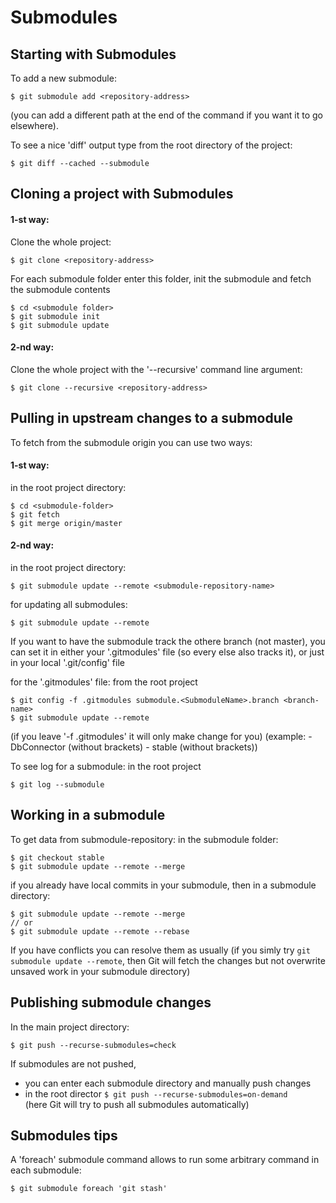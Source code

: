 Submodules
==========

Starting with Submodules
------------------------

To add a new submodule:
```
$ git submodule add <repository-address>
```
(you can add a different path at the end of the command 
 if you want it to go elsewhere).

To see a nice 'diff' output type from the root directory of the project:
```
$ git diff --cached --submodule
```


Cloning a project with Submodules
---------------------------------

#### 1-st way:
Clone the whole project:
```
$ git clone <repository-address>
```

For each submodule folder enter this folder, 
init the submodule and fetch the submodule contents
```
$ cd <submodule folder>
$ git submodule init
$ git submodule update
```

#### 2-nd way:
Clone the whole project with the '--recursive' command line argument:
```
$ git clone --recursive <repository-address>
```


Pulling in upstream changes to a submodule
------------------------------------------

To fetch from the submodule origin you can use two ways:

#### 1-st way:
in the root project directory:
```
$ cd <submodule-folder>
$ git fetch
$ git merge origin/master
```

#### 2-nd way:
in the root project directory:
```
$ git submodule update --remote <submodule-repository-name>
```

for updating all submodules:
```
$ git submodule update --remote
```

If you want to have the submodule track the othere branch (not master),
you can set it in either your '.gitmodules' file 
(so every else also tracks it),
or just in your local '.git/config' file

for the '.gitmodules' file:
from the root project
```
$ git config -f .gitmodules submodule.<SubmoduleName>.branch <branch-name>
$ git submodule update --remote
```
(if you leave '-f .gitmodules' it will only make change for you)
(example:
<SubmoduleName> - DbConnector (without brackets)
<branch-name> - stable (without brackets))

To see log for a submodule:
in the root project
```
$ git log --submodule
```


Working in a submodule
----------------------

To get data from submodule-repository:
in the submodule folder:
```
$ git checkout stable
$ git submodule update --remote --merge
```

if you already have local commits in your submodule,
then in a submodule directory:
```
$ git submodule update --remote --merge
// or
$ git submodule update --remote --rebase
```
If you have conflicts you can resolve them as usually
(if you simly try `git submodule update --remote`,
 then Git will fetch the changes 
 but not overwrite unsaved work in your submodule directory)


Publishing submodule changes
----------------------------

In the main project directory:
```
$ git push --recurse-submodules=check
```
If submodules are not pushed, 
- you can enter each submodule directory and manually push changes
- in the root director `$ git push --recurse-submodules=on-demand`  
  (here Git will try to push all submodules automatically)


Submodules tips
---------------

A 'foreach' submodule command allows to run some arbitrary command
in each submodule:
```
$ git submodule foreach 'git stash'
```

